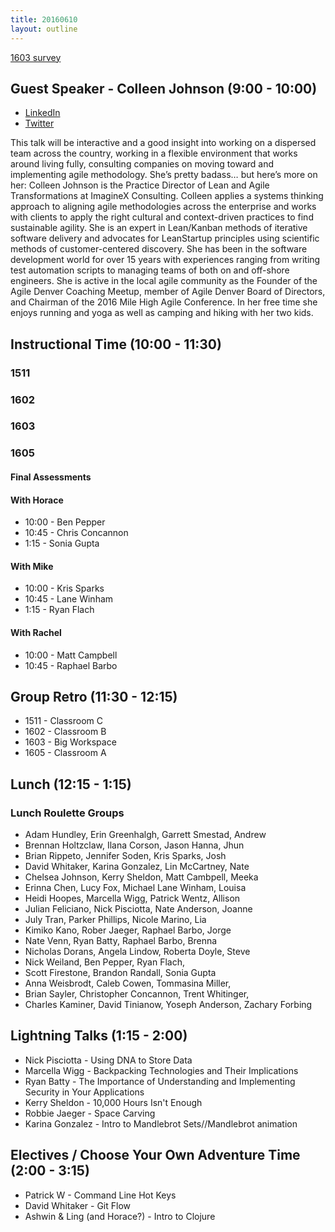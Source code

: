 ```yaml
---
title: 20160610
layout: outline
---
```


[1603 survey](https://docs.google.com/forms/d/1vKHkb_g8oTQKnte6rYq6yQdZ8NPH_rYVdCCF7_x2lmk/viewform)


## Guest Speaker - Colleen Johnson (9:00 - 10:00)
* [LinkedIn](https://www.linkedin.com/in/colleenvoelschow)
* [Twitter](https://twitter.com/scrumhive)

This talk will be interactive and a good insight into working on a dispersed team across the country, working in a flexible environment that works around living fully, consulting companies on moving toward and implementing agile methodology. She’s pretty badass… but here’s more on her:
Colleen Johnson is the Practice Director of Lean and Agile Transformations at ImagineX Consulting. Colleen applies a systems thinking approach to aligning agile methodologies across the enterprise and works with clients to apply the right cultural and context-driven practices to find sustainable agility. She is an expert in Lean/Kanban methods of iterative software delivery and advocates for LeanStartup principles using scientific methods of customer-centered discovery. She has been in the software development world for over 15 years with experiences ranging from writing test automation scripts to managing teams of both on and off-shore engineers. She is active in the local agile community as the Founder of the Agile Denver Coaching Meetup, member of Agile Denver Board of Directors, and Chairman of the 2016 Mile High Agile Conference. In her free time she enjoys running and yoga as well as camping and hiking with her two kids.

## Instructional Time (10:00 - 11:30)

### 1511

### 1602

### 1603

### 1605

#### Final Assessments

#### With Horace
* 10:00 - Ben Pepper
* 10:45 - Chris Concannon
* 1:15 - Sonia Gupta

#### With Mike
* 10:00 - Kris Sparks
* 10:45 - Lane Winham
* 1:15 -  Ryan Flach

#### With Rachel
* 10:00 - Matt Campbell
* 10:45 - Raphael Barbo

## Group Retro (11:30 - 12:15)

* 1511 - Classroom C
* 1602 - Classroom B
* 1603 - Big Workspace
* 1605 - Classroom A

## Lunch (12:15 - 1:15)

### Lunch Roulette Groups

* Adam Hundley, Erin Greenhalgh, Garrett Smestad, Andrew
* Brennan Holtzclaw, Ilana Corson, Jason Hanna, Jhun
* Brian Rippeto, Jennifer Soden, Kris Sparks, Josh
* David Whitaker, Karina Gonzalez, Lin McCartney, Nate
* Chelsea Johnson, Kerry Sheldon, Matt Cambpell, Meeka
* Erinna Chen, Lucy Fox, Michael Lane Winham, Louisa
* Heidi Hoopes, Marcella Wigg, Patrick Wentz, Allison
* Julian Feliciano, Nick Pisciotta, Nate Anderson, Joanne
* July Tran, Parker Phillips, Nicole Marino, Lia
* Kimiko Kano, Rober Jaeger, Raphael Barbo, Jorge
* Nate Venn, Ryan Batty, Raphael Barbo, Brenna
* Nicholas Dorans, Angela Lindow, Roberta Doyle, Steve
* Nick Weiland, Ben Pepper, Ryan Flach,
* Scott Firestone, Brandon Randall, Sonia Gupta
* Anna Weisbrodt, Caleb Cowen, Tommasina Miller,
* Brian Sayler, Christopher Concannon, Trent Whitinger,
* Charles Kaminer, David Tinianow, Yoseph Anderson, Zachary Forbing


## Lightning Talks (1:15 - 2:00)

  * Nick Pisciotta - Using DNA to Store Data
  * Marcella Wigg - Backpacking Technologies and Their Implications
  * Ryan Batty - The Importance of Understanding and Implementing Security in Your Applications
  * Kerry Sheldon - 10,000 Hours Isn't Enough
  * Robbie Jaeger - Space Carving
  * Karina Gonzalez - Intro to Mandlebrot Sets//Mandlebrot animation

## Electives / Choose Your Own Adventure Time (2:00 - 3:15)

  * Patrick W - Command Line Hot Keys
  * David Whitaker - Git Flow
  * Ashwin & Ling (and Horace?) - Intro to Clojure
